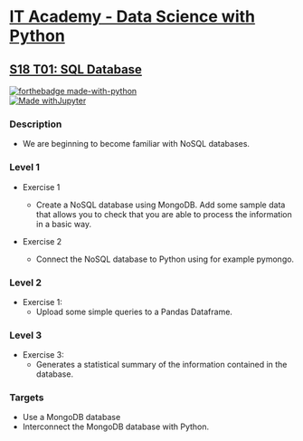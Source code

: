 # [IT Academy - Data Science with Python](https://www.barcelonactiva.cat/es/itacademy)
## [S18 T01: SQL Database](https://github.com/jesussantana/NoSQL-Database/blob/main/notebooks/S18_T01_NoSQL_Database.ipynb)

[![forthebadge made-with-python](http://ForTheBadge.com/images/badges/made-with-python.svg)](https://www.python.org/)  
[![Made withJupyter](https://img.shields.io/badge/Made%20with-Jupyter-orange?style=for-the-badge&logo=Jupyter)](https://jupyter.org/try)  
 

### Description

- We are beginning to become familiar with NoSQL databases.


### Level 1

- Exercise 1  

  - Create a NoSQL database using MongoDB. Add some sample data that allows you to check that you are able to process the information in a basic way.

- Exercise 2  

  - Connect the NoSQL database to Python using for example pymongo.

### Level 2

- Exercise 1: 
  - Upload some simple queries to a Pandas Dataframe.

### Level 3

- Exercise 3: 
  - Generates a statistical summary of the information contained in the database.


### Targets

- Use a MongoDB database
- Interconnect the MongoDB database with Python.